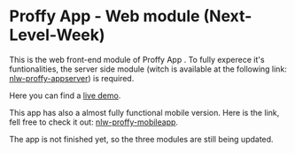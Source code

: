 # Proffy App - Web module (Next-Level-Week)

This is the web front-end module of Proffy App . To fully experece it's funtionalities, the server side module (witch is available at the following link: [nlw-proffy-appserver](https://github.com/joaokbmartins/nlw-proffy-appserver)) is required.

Here you can find a [live demo](https://5f67cb5654e3f20007f5bb08--naughty-ramanujan-b7bb9a.netlify.app/).

This app has also a almost fully functional mobile version. Here is the link, fell free to check it out: [nlw-proffy-mobileapp](https://github.com/joaokbmartins/nlw-proffy-mobileapp).

The app is not finished yet, so the three modules are still being updated.
